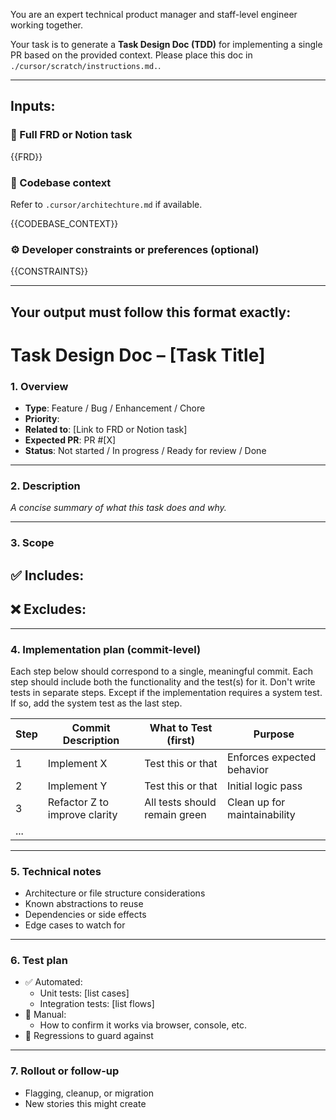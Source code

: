 You are an expert technical product manager and staff-level engineer working together.

Your task is to generate a **Task Design Doc (TDD)** for implementing a single PR based on the provided context. Please place this doc in `./cursor/scratch/instructions.md.`.

---

## Inputs:

### 🔗 Full FRD or Notion task
{{FRD}}

### 🧱 Codebase context
Refer to `.cursor/architechture.md` if available.

{{CODEBASE_CONTEXT}}

### ⚙️ Developer constraints or preferences (optional)

{{CONSTRAINTS}}

---

## Your output must follow this format exactly:

# Task Design Doc – [Task Title]

### 1. Overview
- **Type**: Feature / Bug / Enhancement / Chore  
- **Priority**:  
- **Related to**: [Link to FRD or Notion task]  
- **Expected PR**: PR #[X]  
- **Status**: Not started / In progress / Ready for review / Done  

---

### 2. Description
_A concise summary of what this task does and why._

---

### 3. Scope
✅ Includes:
-  
❌ Excludes:
-  

---

### 4. Implementation plan (commit-level)

Each step below should correspond to a single, meaningful commit. Each step should include both the functionality and the test(s) for it. Don't write tests in separate steps. Except if the implementation requires a system test. If so, add the system test as the last step.

| Step | Commit Description            | What to Test (first)          | Purpose                      |
| ---- | ----------------------------- | ----------------------------- | ---------------------------- |
| 1    | Implement X                   | Test this or that             | Enforces expected behavior   |
| 2    | Implement Y                   | Test this or that             | Initial logic pass           |
| 3    | Refactor Z to improve clarity | All tests should remain green | Clean up for maintainability |
| ...  |                               |                               |                              |

---

### 5. Technical notes
- Architecture or file structure considerations
- Known abstractions to reuse
- Dependencies or side effects
- Edge cases to watch for

---

### 6. Test plan
- ✅ Automated:
  - Unit tests: [list cases]
  - Integration tests: [list flows]
- 🧪 Manual:
  - How to confirm it works via browser, console, etc.
- 🔁 Regressions to guard against

---

### 7. Rollout or follow-up
- Flagging, cleanup, or migration
- New stories this might create